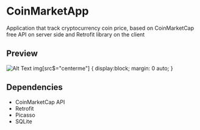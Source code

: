 # CoinMarketApp
Application that track cryptocurrency coin price, based on CoinMarketCap free API on server side and Retrofit library on the client
## Preview 
![Alt Text](https://github.com/b00m-b00m/CoinMarketApp/blob/master/videotogif_2018.08.08_08.51.23.gif?style=centerme) 
img[src$="centerme"] {
  display:block;
  margin: 0 auto;
}
## Dependencies 
* CoinMarketCap API
* Retrofit
* Picasso 
* SQLite
